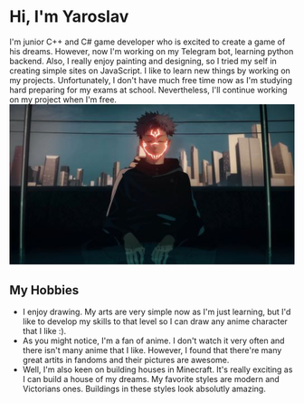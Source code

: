 # Hi, I'm Yaroslav

I'm junior C++ and C# game developer who is excited to create a game of his dreams. However, now I'm working on my Telegram bot, learning python backend. Also, I really enjoy painting and designing, so I tried my self in creating simple sites on 
JavaScript. I like to learn new things by working on my projects. Unfortunately, I don't have much free time now as I'm studying hard preparing for my exams at school. Nevertheless, I'll continue working on my project when I'm free.
![alt text](https://github.com/Ho1ocron/Ho1ocron/blob/main/file.jpg?raw=true)
## My Hobbies
- I enjoy drawing. My arts are very simple now as I'm just learning, but I'd like to develop my skills to that level so I can draw any anime character that I like :).
- As you might notice, I'm a fan of anime. I don't watch it very often and there isn't many anime that I like. However, I found that there're many great artits in fandoms and their pictures are awesome.
- Well, I'm also keen on building houses in Minecraft. It's really exciting as I can build a house of my dreams. My favorite styles are modern and Victorians ones. Buildings in these styles look absolutly amazing.
<!--
**Ho1ocron/Ho1ocron** is a ✨ _special_ ✨ repository because its `README.md` (this file) appears on your GitHub profile.

Here are some ideas to get you started:

- 🔭 I’m currently working on ...
- 🌱 I’m currently learning ...
- 👯 I’m looking to collaborate on ...
- 🤔 I’m looking for help with ...
- 💬 Ask me about ...
- 📫 How to reach me: ...
- 😄 Pronouns: ...
- ⚡ Fun fact: ...
-->
